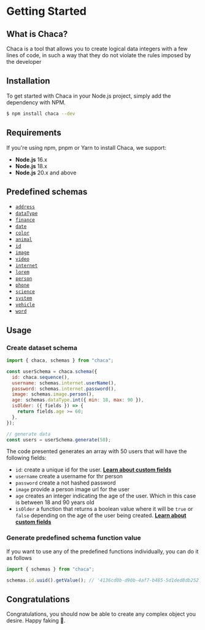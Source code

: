 # Getting Started

## What is Chaca?

Chaca is a tool that allows you to create logical data integers with a few lines of code, in such a way that they do not violate the rules imposed by the developer

## Installation

To get started with Chaca in your Node.js project, simply add the dependency with NPM.

```bash
$ npm install chaca --dev
```

## Requirements

If you're using npm, pnpm or Yarn to install Chaca, we support:

- **Node.js** 16.x
- **Node.js** 18.x
- **Node.js** 20.x and above

## Predefined schemas

- [`address`](../schemas/address)
- [`dataType`](../schemas/data_type)
- [`finance`](../schemas/finance)
- [`date`](../schemas/date)
- [`color`](../schemas/color)
- [`animal`](../schemas/animal)
- [`id`](../schemas/id)
- [`image`](../schemas/image)
- [`video`](../schemas/video)
- [`internet`](../schemas/internet)
- [`lorem`](../schemas/lorem)
- [`person`](../schemas/person)
- [`phone`](../schemas/phone)
- [`science`](../schemas/science)
- [`system`](../schemas/system)
- [`vehicle`](../schemas/vehicle)
- [`word`](../schemas/word)

## Usage

### Create dataset schema

```js
import { chaca, schemas } from "chaca";

const userSchema = chaca.schema({
  id: chaca.sequence(),
  username: schemas.internet.userName(),
  password: schemas.internet.password(),
  image: schemas.image.person(),
  age: schemas.dataType.int({ min: 18, max: 90 }),
  isOlder: ({ fields }) => {
    return fields.age >= 60;
  },
});

// generate data
const users = userSchema.generate(50);
```

The code presented generates an array with 50 users that will have the following fields:

- `id`: create a unique id for the user. **[Learn about custom fields](../fields-type/sequence)**
- `username` create a username for thr person
- `password` create a not hashed password
- `image` provide a person image url for the user
- `age` creates an integer indicating the age of the user. Which in this case is between 18 and 90 years old
- `isOlder` a function that returns a boolean value where it will be `true` or `false` depending on the age of the user being created. **[Learn about custom fields](../fields-type/custom)**

### Generate predefined schema function value

If you want to use any of the predefined functions individually, you can do it as follows

```js
import { schemas } from "chaca";

schemas.id.uuid().getValue(); // '4136cd0b-d90b-4af7-b485-5d1ded8db252'
```

## Congratulations

Congratulations, you should now be able to create any complex object you desire. Happy faking 🥳.
